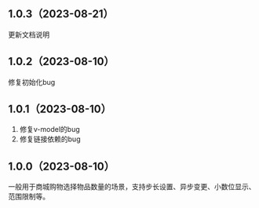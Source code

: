 ## 1.0.3（2023-08-21）
更新文档说明
## 1.0.2（2023-08-10）
修复初始化bug
## 1.0.1（2023-08-10）
1. 修复v-model的bug
2. 修复链接依赖的bug
## 1.0.0（2023-08-10）
一般用于商城购物选择物品数量的场景，支持步长设置、异步变更、小数位显示、范围限制等。
